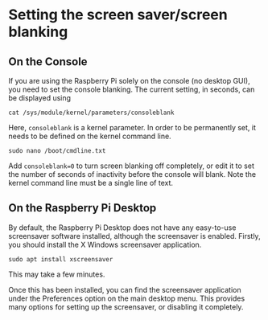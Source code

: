 # Setting the screen saver/screen blanking

## On the Console

If you are using the Raspberry Pi solely on the console (no desktop GUI), you need to set the console blanking. The current setting, in seconds, can be displayed using
```
cat /sys/module/kernel/parameters/consoleblank
```

Here, `consoleblank` is a kernel parameter. In order to be permanently set, it needs to be defined on the kernel command line.

```
sudo nano /boot/cmdline.txt
```

Add `consoleblank=0` to turn screen blanking off completely, or edit it to set the number of seconds of inactivity before the console will blank. Note the kernel command line must be a single line of text.

## On the Raspberry Pi Desktop

By default, the Raspberry Pi Desktop does not have any easy-to-use screensaver software installed, although the screensaver is enabled. Firstly, you should install the X Windows screensaver application.

```
sudo apt install xscreensaver
```

This may take a few minutes.

Once this has been installed, you can find the screensaver application under the Preferences option on the main desktop menu. This provides many options for setting up the screensaver, or disabling it completely.
